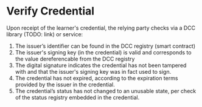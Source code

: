 # Verify Credential

Upon receipt of the learner's credential, the relying party checks via a DCC library (TODO: link) or service:

1. The issuer’s identifier can be found in the DCC registry (smart contract)
2. The issuer's signing key (in the credential) is valid and corresponds to the value dereferencable from the DCC registry
3. The digital signature indicates the credential has not been tampered with and that the issuer's signing key was in fact used to sign.
4. The credential has not expired, according to the expiration terms provided by the issuer in
the credential.
5. The credential’s status has not changed to an unusable state, per check of the status registry embedded in the credential.

